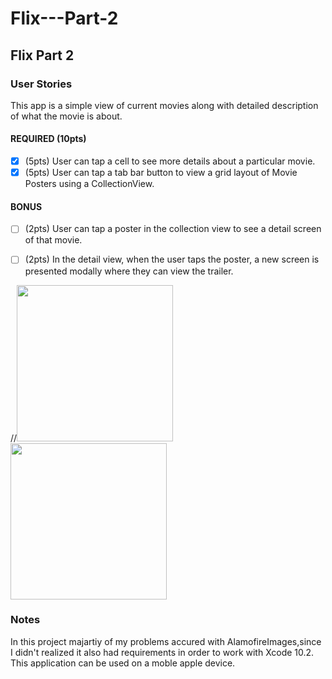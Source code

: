 # Flix---Part-2


## Flix Part 2

### User Stories
This app is a simple view of current movies along with detailed description of what the movie is about.

#### REQUIRED (10pts)
- [X] (5pts) User can tap a cell to see more details about a particular movie.
- [X] (5pts) User can tap a tab bar button to view a grid layout of Movie Posters using a CollectionView.

#### BONUS
- [ ] (2pts) User can tap a poster in the collection view to see a detail screen of that movie.
- [ ] (2pts) In the detail view, when the user taps the poster, a new screen is presented modally where they can view the trailer.


//<img src="http://g.recordit.co/5KHpVwWs8w.gif" width=250><br>
<img src="http://g.recordit.co/2tho8WrYVM.gif" width=250><br>

### Notes
In this project majartiy of my problems accured with AlamofireImages,since I didn't realized it also had requirements in order to work with Xcode 10.2. This application can be used on a moble apple device.
